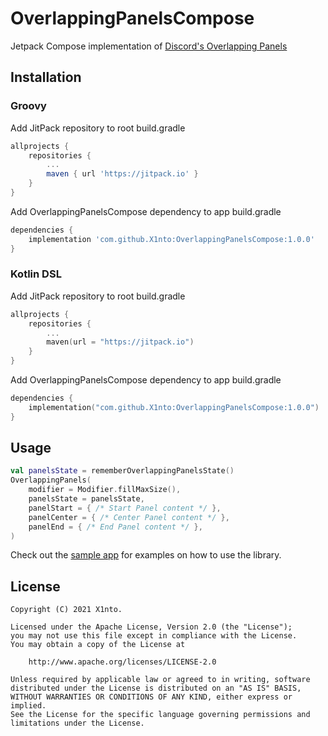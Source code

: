# OverlappingPanelsCompose
Jetpack Compose implementation of [Discord's Overlapping Panels](https://github.com/discord/OverlappingPanels)

Installation
-------
### Groovy
Add JitPack repository to root build.gradle
```groovy
allprojects {
    repositories {
        ...
        maven { url 'https://jitpack.io' }
    }
}
```
Add OverlappingPanelsCompose dependency to app build.gradle
```groovy
dependencies {
    implementation 'com.github.X1nto:OverlappingPanelsCompose:1.0.0'
}
```
### Kotlin DSL
Add JitPack repository to root build.gradle
```kotlin
allprojects {
    repositories {
        ...
        maven(url = "https://jitpack.io")
    }
}
```
Add OverlappingPanelsCompose dependency to app build.gradle
```kotlin
dependencies {
    implementation("com.github.X1nto:OverlappingPanelsCompose:1.0.0")
}
```

Usage
-------
```kotlin
val panelsState = rememberOverlappingPanelsState()
OverlappingPanels(
    modifier = Modifier.fillMaxSize(),
    panelsState = panelsState,
    panelStart = { /* Start Panel content */ },
    panelCenter = { /* Center Panel content */ },
    panelEnd = { /* End Panel content */ },
)
```
Check out the [sample app](/app) for examples on how to use the library.

License
-------
```
Copyright (C) 2021 X1nto.

Licensed under the Apache License, Version 2.0 (the "License");
you may not use this file except in compliance with the License.
You may obtain a copy of the License at

    http://www.apache.org/licenses/LICENSE-2.0

Unless required by applicable law or agreed to in writing, software
distributed under the License is distributed on an "AS IS" BASIS,
WITHOUT WARRANTIES OR CONDITIONS OF ANY KIND, either express or implied.
See the License for the specific language governing permissions and
limitations under the License.
```
